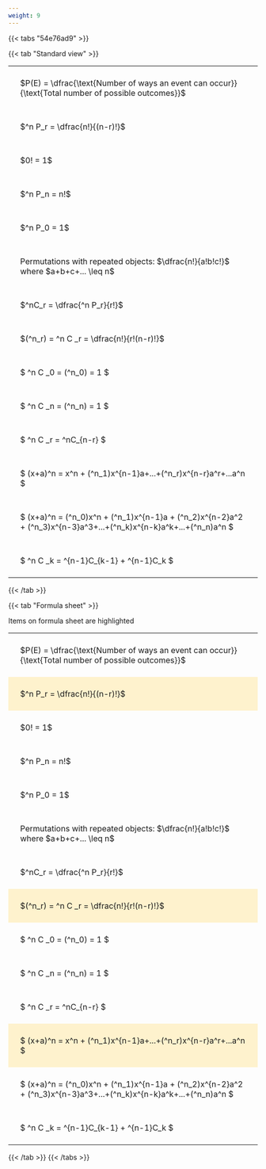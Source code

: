 ```yaml
---
weight: 9
---
```


{{< tabs "54e76ad9" >}}

{{< tab "Standard view" >}}

<style type="text/css">
#T_standard_ad7f645d3e4bafe5 th.col_heading {
  text-align: left;
  font-size: 1em;
}
#T_standard_ad7f645d3e4bafe5 td {
  text-align: left;
  font-size: 1em;
  padding: 1.5em;
}
</style>
<table id="T_standard_ad7f645d3e4bafe5">
  <thead>
  </thead>
  <tbody>
    <tr>
      <td id="T_standard_ad7f645d3e4bafe5_row0_col0" class="data row0 col0" >$P(E) = \dfrac{\text{Number of ways an event can occur}}{\text{Total number of possible outcomes}}$</td>
    </tr>
    <tr>
      <td id="T_standard_ad7f645d3e4bafe5_row1_col0" class="data row1 col0" >$^n P_r = \dfrac{n!}{(n-r)!}$</td>
    </tr>
    <tr>
      <td id="T_standard_ad7f645d3e4bafe5_row2_col0" class="data row2 col0" >$0! = 1$</td>
    </tr>
    <tr>
      <td id="T_standard_ad7f645d3e4bafe5_row3_col0" class="data row3 col0" >$^n P_n = n!$</td>
    </tr>
    <tr>
      <td id="T_standard_ad7f645d3e4bafe5_row4_col0" class="data row4 col0" >$^n P_0 = 1$</td>
    </tr>
    <tr>
      <td id="T_standard_ad7f645d3e4bafe5_row5_col0" class="data row5 col0" >Permutations with repeated objects: $\dfrac{n!}{a!b!c!}$ where $a+b+c+... \leq n$</td>
    </tr>
    <tr>
      <td id="T_standard_ad7f645d3e4bafe5_row6_col0" class="data row6 col0" >$^nC_r = \dfrac{^n P_r}{r!}$</td>
    </tr>
    <tr>
      <td id="T_standard_ad7f645d3e4bafe5_row7_col0" class="data row7 col0" >$(^n_r) = ^n C _r = \dfrac{n!}{r!(n-r)!}$</td>
    </tr>
    <tr>
      <td id="T_standard_ad7f645d3e4bafe5_row8_col0" class="data row8 col0" >$ ^n C _0 = (^n_0) = 1 $</td>
    </tr>
    <tr>
      <td id="T_standard_ad7f645d3e4bafe5_row9_col0" class="data row9 col0" >$ ^n C _n = (^n_n) = 1 $</td>
    </tr>
    <tr>
      <td id="T_standard_ad7f645d3e4bafe5_row10_col0" class="data row10 col0" >$ ^n C _r = ^nC_{n-r} $</td>
    </tr>
    <tr>
      <td id="T_standard_ad7f645d3e4bafe5_row11_col0" class="data row11 col0" >$ (x+a)^n = x^n + (^n_1)x^{n-1}a+...+(^n_r)x^{n-r}a^r+...a^n    $</td>
    </tr>
    <tr>
      <td id="T_standard_ad7f645d3e4bafe5_row12_col0" class="data row12 col0" >$ (x+a)^n = (^n_0)x^n + (^n_1)x^{n-1}a + (^n_2)x^{n-2}a^2 + (^n_3)x^{n-3}a^3+...+(^n_k)x^{n-k}a^k+...+(^n_n)a^n $</td>
    </tr>
    <tr>
      <td id="T_standard_ad7f645d3e4bafe5_row13_col0" class="data row13 col0" >$ ^n C _k = ^{n-1}C_{k-1} + ^{n-1}C_k $</td>
    </tr>
  </tbody>
</table>
{{< /tab >}}

{{< tab "Formula sheet" >}}

Items on formula sheet are highlighted 
<br>
<style type="text/css">
#T_formula_sheet_1c5fc8f668f13a28 th.col_heading {
  text-align: left;
  font-size: 1em;
}
#T_formula_sheet_1c5fc8f668f13a28 td {
  text-align: left;
  font-size: 1em;
  padding: 1.5em;
}
#T_formula_sheet_1c5fc8f668f13a28_row0_col0, #T_formula_sheet_1c5fc8f668f13a28_row2_col0, #T_formula_sheet_1c5fc8f668f13a28_row3_col0, #T_formula_sheet_1c5fc8f668f13a28_row4_col0, #T_formula_sheet_1c5fc8f668f13a28_row5_col0, #T_formula_sheet_1c5fc8f668f13a28_row6_col0, #T_formula_sheet_1c5fc8f668f13a28_row8_col0, #T_formula_sheet_1c5fc8f668f13a28_row9_col0, #T_formula_sheet_1c5fc8f668f13a28_row10_col0, #T_formula_sheet_1c5fc8f668f13a28_row12_col0, #T_formula_sheet_1c5fc8f668f13a28_row13_col0 {
  background-color: rgba(0,0,0,0);
}
#T_formula_sheet_1c5fc8f668f13a28_row1_col0, #T_formula_sheet_1c5fc8f668f13a28_row7_col0, #T_formula_sheet_1c5fc8f668f13a28_row11_col0 {
  background-color: rgba(255,194,10, 0.2);
}
</style>
<table id="T_formula_sheet_1c5fc8f668f13a28">
  <thead>
  </thead>
  <tbody>
    <tr>
      <td id="T_formula_sheet_1c5fc8f668f13a28_row0_col0" class="data row0 col0" >$P(E) = \dfrac{\text{Number of ways an event can occur}}{\text{Total number of possible outcomes}}$</td>
    </tr>
    <tr>
      <td id="T_formula_sheet_1c5fc8f668f13a28_row1_col0" class="data row1 col0" >$^n P_r = \dfrac{n!}{(n-r)!}$</td>
    </tr>
    <tr>
      <td id="T_formula_sheet_1c5fc8f668f13a28_row2_col0" class="data row2 col0" >$0! = 1$</td>
    </tr>
    <tr>
      <td id="T_formula_sheet_1c5fc8f668f13a28_row3_col0" class="data row3 col0" >$^n P_n = n!$</td>
    </tr>
    <tr>
      <td id="T_formula_sheet_1c5fc8f668f13a28_row4_col0" class="data row4 col0" >$^n P_0 = 1$</td>
    </tr>
    <tr>
      <td id="T_formula_sheet_1c5fc8f668f13a28_row5_col0" class="data row5 col0" >Permutations with repeated objects: $\dfrac{n!}{a!b!c!}$ where $a+b+c+... \leq n$</td>
    </tr>
    <tr>
      <td id="T_formula_sheet_1c5fc8f668f13a28_row6_col0" class="data row6 col0" >$^nC_r = \dfrac{^n P_r}{r!}$</td>
    </tr>
    <tr>
      <td id="T_formula_sheet_1c5fc8f668f13a28_row7_col0" class="data row7 col0" >$(^n_r) = ^n C _r = \dfrac{n!}{r!(n-r)!}$</td>
    </tr>
    <tr>
      <td id="T_formula_sheet_1c5fc8f668f13a28_row8_col0" class="data row8 col0" >$ ^n C _0 = (^n_0) = 1 $</td>
    </tr>
    <tr>
      <td id="T_formula_sheet_1c5fc8f668f13a28_row9_col0" class="data row9 col0" >$ ^n C _n = (^n_n) = 1 $</td>
    </tr>
    <tr>
      <td id="T_formula_sheet_1c5fc8f668f13a28_row10_col0" class="data row10 col0" >$ ^n C _r = ^nC_{n-r} $</td>
    </tr>
    <tr>
      <td id="T_formula_sheet_1c5fc8f668f13a28_row11_col0" class="data row11 col0" >$ (x+a)^n = x^n + (^n_1)x^{n-1}a+...+(^n_r)x^{n-r}a^r+...a^n    $</td>
    </tr>
    <tr>
      <td id="T_formula_sheet_1c5fc8f668f13a28_row12_col0" class="data row12 col0" >$ (x+a)^n = (^n_0)x^n + (^n_1)x^{n-1}a + (^n_2)x^{n-2}a^2 + (^n_3)x^{n-3}a^3+...+(^n_k)x^{n-k}a^k+...+(^n_n)a^n $</td>
    </tr>
    <tr>
      <td id="T_formula_sheet_1c5fc8f668f13a28_row13_col0" class="data row13 col0" >$ ^n C _k = ^{n-1}C_{k-1} + ^{n-1}C_k $</td>
    </tr>
  </tbody>
</table>
{{< /tab >}}
{{< /tabs >}}